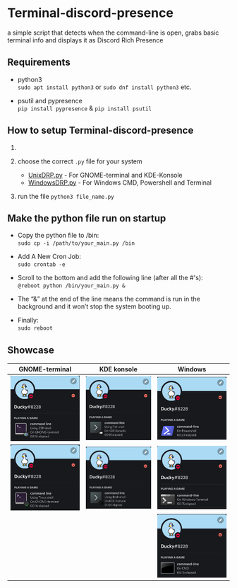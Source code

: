 # Terminal-discord-presence
a simple script that detects when the command-line is open, grabs basic terminal info and displays it as Discord Rich Presence

## Requirements
- python3<br>
`sudo apt install python3` or 
`sudo dnf install python3` etc.

- psutil and pypresence<br>
`pip install pypresence` & `pip install psutil`

## How to setup Terminal-discord-presence
1. 
2. choose the correct `.py` file for your system 
    * [UnixDRP.py] - For GNOME-terminal and KDE-Konsole
    * [WindowsDRP.py] - For Windows CMD, Powershell and Terminal
 
3. run the file `python3 file_name.py`

## Make the python file run on startup
- Copy the python file to /bin:<br>
`sudo cp -i /path/to/your_main.py /bin`

- Add A New Cron Job:<br>
`sudo crontab -e`

- Scroll to the bottom and add the following line (after all the #'s):<br>
`@reboot python /bin/your_main.py &`

- The “&” at the end of the line means the command is run in the background and it won’t stop the system booting up.

- Finally:<br>
`sudo reboot`

## Showcase 

GNOME-terminal             |KDE konsole               |Windows
:-------------------------:|:-------------------------: |:-------------------------:
![GNOME-terminal ZSH](/showcase/1.png) | ![KDE konsole fish](/showcase/3.png) | ![powershell](/showcase/5.png)
![GNOME-terminal Tmux](/showcase/4.png) | ![KDE konsole Bash](/showcase/2.png) | ![Windowsterminal](/showcase/6.png)
| | | ![cmd](/showcase/7.png)

<!-- Resources -->

[herelink]: https://discord.com/developers/applications/
[UnixDRP.py]: UnixDRP.py
[WindowsDRP.py]: WindowsDRP.py